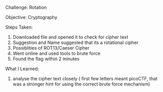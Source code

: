 Challenge: Rotation

Objective:
Cryptography

Steps Taken:
1. Downloaded file and opened it to check for cipher text
2. Suggestion and Name suggested that its a rotational cipher
3. Possiblities of ROT13/Caeser Cipher
4. Went online and used tools to brute force
5. Found the flag within 2 minutes

What I Learned:
1. analyse the cipher text closely ( first few letters meant picoCTF, that was a stronger hint for using the correct brute force mechanism)

